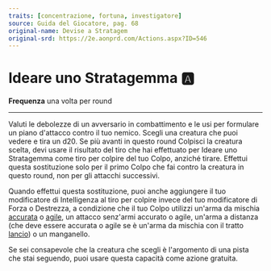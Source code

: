 ```yaml
---
traits: [concentrazione, fortuna, investigatore]
source: Guida del Giocatore, pag. 68
original-name: Devise a Stratagem
original-srd: https://2e.aonprd.com/Actions.aspx?ID=546
---
```


# Ideare uno Stratagemma :a:

**Frequenza** una volta per round

---

Valuti le debolezze di un avversario in combattimento e le usi per formulare un
piano d'attacco contro il tuo nemico. Scegli una creatura che puoi vedere e tira
un d20. Se più avanti in questo round Colpisci la creatura scelta, devi usare il
risultato del tiro che hai effettuato per Ideare uno Stratagemma come tiro per
colpire del tuo Colpo, anziché tirare. Effettui questa sostituzione solo per il
primo Colpo che fai contro la creatura in questo round, non per gli attacchi
successivi.

Quando effettui questa sostituzione, puoi anche aggiungere il tuo modificatore
di Intelligenza al tiro per colpire invece del tuo modificatore di Forza o
Destrezza, a condizione che il tuo Colpo utilizzi un'arma da mischia
[accurata](/tratti/accurata) o [agile](/tratti/agile), un attacco senz'armi
accurato o agile, un'arma a distanza (che deve essere accurata o agile se è
un'arma da mischia con il tratto [lancio](/tratti/lancio)) o un manganello.

Se sei consapevole che la creatura che scegli è l'argomento di una pista che
stai seguendo, puoi usare questa capacità come azione gratuita.

